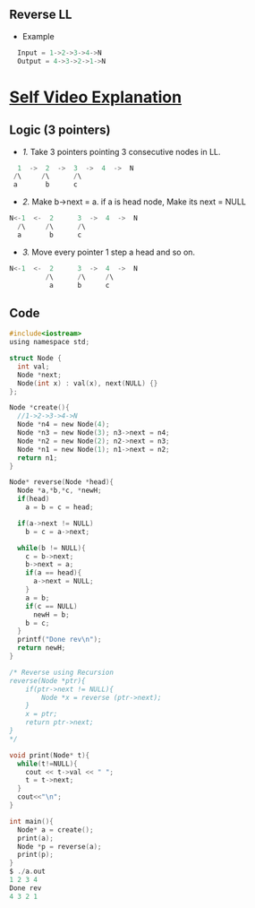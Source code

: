## Reverse LL
- Example
```c
  Input = 1->2->3->4->N
  Output = 4->3->2->1->N
```

# [Self Video Explanation](https://youtu.be/UheqFiqUbgQ)

## Logic (3 pointers)
- *1.* Take 3 pointers pointing 3 consecutive nodes in LL.
```c
  1  ->  2  ->  3  ->  4  ->  N
 /\     /\      /\
 a       b      c
```
- *2.* Make b->next = a. if a is head node, Make its next = NULL
```c
N<-1  <-  2      3  ->  4  ->  N
  /\     /\      /\
  a       b      c
```
- *3.* Move every pointer 1 step a head and so on.
```c
N<-1  <-  2      3  ->  4  ->  N
         /\      /\     /\
          a      b      c
```

## Code
```c
#include<iostream>
using namespace std;

struct Node {
  int val;
  Node *next;
  Node(int x) : val(x), next(NULL) {}
};

Node *create(){
  //1->2->3->4->N
  Node *n4 = new Node(4);
  Node *n3 = new Node(3); n3->next = n4;
  Node *n2 = new Node(2); n2->next = n3;
  Node *n1 = new Node(1); n1->next = n2;
  return n1;
}

Node* reverse(Node *head){
  Node *a,*b,*c, *newH;
  if(head)
    a = b = c = head;

  if(a->next != NULL)
    b = c = a->next;

  while(b != NULL){
    c = b->next;
    b->next = a;
    if(a == head){
      a->next = NULL;
    }
    a = b;
    if(c == NULL)
      newH = b;
    b = c;
  }
  printf("Done rev\n");
  return newH;
}

/* Reverse using Recursion
reverse(Node *ptr){
    if(ptr->next != NULL){
        Node *x = reverse (ptr->next);
    }
    x = ptr;
    return ptr->next;
} 
*/

void print(Node* t){
  while(t!=NULL){
    cout << t->val << " ";
    t = t->next;
  }
  cout<<"\n";
}

int main(){
  Node* a = create();
  print(a);
  Node *p = reverse(a);
  print(p);
}
$ ./a.out
1 2 3 4
Done rev
4 3 2 1
```

